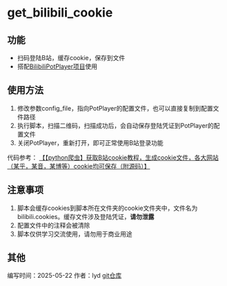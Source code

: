 # get_bilibili_cookie



## 功能

- 扫码登陆B站，缓存cookie，保存到文件
- 搭配[BilibiliPotPlayer项目](https://github.com/chen310/BilibiliPotPlayer)使用



## 使用方法

1. 修改参数config_file，指向PotPlayer的配置文件，也可以直接复制到配置文件路径
2. 执行脚本，扫描二维码，扫描成功后，会自动保存登陆凭证到PotPlayer的配置文件
3. 关闭PotPlayer，重新打开，即可正常使用B站登录功能

代码参考： [【【python爬虫】获取B站cookie教程，生成cookie文件，各大网站（某乎，某音，某博等）cookie均可保存（附源码）】](https://www.bilibili.com/video/BV1Ue41197vz/?share_source=copy_web&vd_source=b22e943fdbf4809cf6c3520fdfb6ed86)



## 注意事项

1. 脚本会缓存cookies到脚本所在文件夹的cookie文件夹中，文件名为bilibili.cookies。缓存文件涉及登陆凭证，**请勿泄露**
2. 配置文件中的注释会被清除
3. 脚本仅供学习交流使用，请勿用于商业用途



## 其他

编写时间：2025-05-22
作者：lyd
[git仓库](https://github.com/luyuduan/get_bilibili_cookie)

